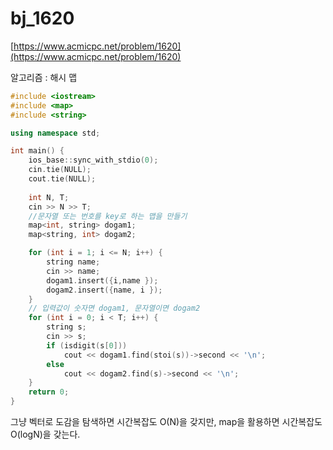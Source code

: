 # bj_1620

[https://www.acmicpc.net/problem/1620](https://www.acmicpc.net/problem/1620)

알고리즘 : 해시 맵

```cpp
#include <iostream>
#include <map>
#include <string>

using namespace std;

int main() {
    ios_base::sync_with_stdio(0);
    cin.tie(NULL);
    cout.tie(NULL);
    
    int N, T;
    cin >> N >> T;
    //문자열 또는 번호를 key로 하는 맵을 만들기
    map<int, string> dogam1;
    map<string, int> dogam2;

    for (int i = 1; i <= N; i++) {
        string name;
        cin >> name;
        dogam1.insert({i,name });
        dogam2.insert({name, i });
    }
    // 입력값이 숫자면 dogam1, 문자열이면 dogam2
    for (int i = 0; i < T; i++) {
        string s;
        cin >> s;
        if (isdigit(s[0]))
            cout << dogam1.find(stoi(s))->second << '\n';
        else
            cout << dogam2.find(s)->second << '\n';
    }
	return 0;
}
```

그냥 벡터로 도감을 탐색하면 시간복잡도 O(N)을 갖지만, map을 활용하면 시간복잡도 O(logN)을 갖는다.